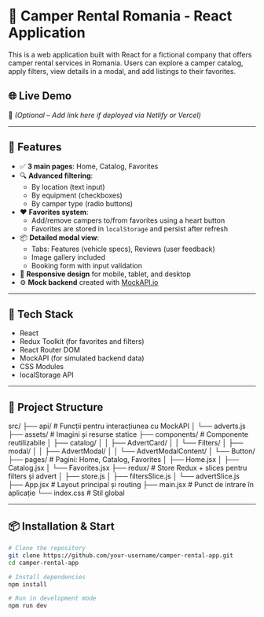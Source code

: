 # 🚌 Camper Rental Romania - React Application

This is a web application built with React for a fictional company that offers camper rental services in Romania. Users can explore a camper catalog, apply filters, view details in a modal, and add listings to their favorites.

## 🌐 Live Demo

🔗 _(Optional – Add link here if deployed via Netlify or Vercel)_

---

## 🧩 Features

- ✅ **3 main pages**: Home, Catalog, Favorites
- 🔍 **Advanced filtering**:
  - By location (text input)
  - By equipment (checkboxes)
  - By camper type (radio buttons)
- ❤️ **Favorites system**:
  - Add/remove campers to/from favorites using a heart button
  - Favorites are stored in `localStorage` and persist after refresh
- 📦 **Detailed modal view**:
  - Tabs: Features (vehicle specs), Reviews (user feedback)
  - Image gallery included
  - Booking form with input validation
- 📱 **Responsive design** for mobile, tablet, and desktop
- ⚙️ **Mock backend** created with [MockAPI.io](https://mockapi.io/)

---

## 🚀 Tech Stack

- React
- Redux Toolkit (for favorites and filters)
- React Router DOM
- MockAPI (for simulated backend data)
- CSS Modules
- localStorage API

---

## 📁 Project Structure

src/
├── api/ # Funcții pentru interacțiunea cu MockAPI
│ └── adverts.js
├── assets/ # Imagini și resurse statice
├── components/ # Componente reutilizabile
│ ├── catalog/
│ │ ├── AdvertCard/
│ │ └── Filters/
│ ├── modal/
│ │ ├── AdvertModal/
│ │ └── AdvertModalContent/
│ └── Button/
├── pages/ # Pagini: Home, Catalog, Favorites
│ ├── Home.jsx
│ ├── Catalog.jsx
│ └── Favorites.jsx
├── redux/ # Store Redux + slices pentru filters și advert
│ ├── store.js
│ ├── filtersSlice.js
│ └── advertSlice.js
├── App.jsx # Layout principal și routing
├── main.jsx # Punct de intrare în aplicație
└── index.css # Stil global

---

## 📦 Installation & Start

```bash
# Clone the repository
git clone https://github.com/your-username/camper-rental-app.git
cd camper-rental-app

# Install dependencies
npm install

# Run in development mode
npm run dev
```
